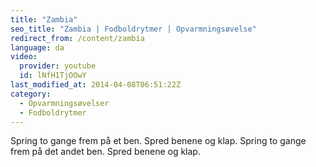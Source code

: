 ```yaml
---
title: "Zambia"
seo_title: "Zambia | Fodboldrytmer | Opvarmningsøvelse"
redirect_from: /content/zambia
language: da
video:
  provider: youtube
  id: lNfH1TjOOwY
last_modified_at: 2014-04-08T06:51:22Z
category:
  - Opvarmningsøvelser
  - Fodboldrytmer
---
```


Spring to gange frem på et ben. Spred benene og klap. Spring to gange frem
på det andet ben. Spred benene og klap.
